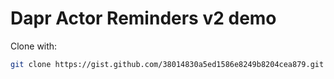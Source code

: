 # Dapr Actor Reminders v2 demo

Clone with:

```sh
git clone https://gist.github.com/38014830a5ed1586e8249b8204cea879.git reminders-demo
```